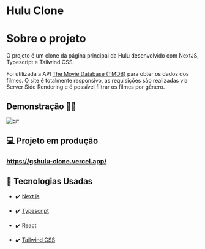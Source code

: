 # Hulu Clone

# Sobre o projeto

O projeto é um clone da página principal da Hulu desenvolvido com NextJS, Typescript e Tailwind CSS.

Foi utilizada a API <a href = "https://developers.themoviedb.org/3/getting-started/introduction">The Movie Database (TMDB)</a> para obter os dados dos filmes. O site é totalmente responsivo, as requisições são realizadas via Server Side Rendering e é possível filtrar os filmes por gênero.

## Demonstração 👨‍💻

<img src="./public/project.gif" alt="gif">

## 💻 Projeto em produção

### https://gshulu-clone.vercel.app/

## 🚀 Tecnologias Usadas

- ✔️ [Next.js](https://nextjs.org/)

- ✔️ [Typescript](https://www.typescriptlang.org/)

- ✔️ [React](https://pt-br.reactjs.org/)

- ✔️ [Tailwind CSS](https://tailwindcss.com/)
